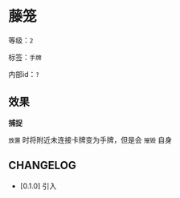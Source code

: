 # 藤笼

等级：`2`

标签：`手牌`

内部id：`?`

## 效果

**捕捉**

`放置` 时将附近未连接卡牌变为手牌，但是会 `摧毁` 自身

## CHANGELOG

- [0.1.0] 引入
